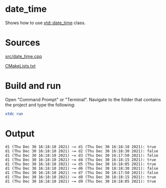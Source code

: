 # date_time

Shows how to use [xtd::date_time](https://codedocs.xyz/gammasoft71/xtd/classxtd_1_1date__time.html) class.

# Sources

[src/date_time.cpp](src/date_time.cpp)

[CMakeLists.txt](CMakeLists.txt)

# Build and run

Open "Command Prompt" or "Terminal". Navigate to the folder that contains the project and type the following:

```cmake
xtdc run
```

# Output

```
d1 (Thu Dec 30 16:18:10 2021) ~= d1 (Thu Dec 30 16:18:10 2021): true
d1 (Thu Dec 30 16:18:10 2021) ~= d2 (Thu Dec 30 16:18:30 2021): false
d1 (Thu Dec 30 16:18:10 2021) ~= d3 (Thu Dec 30 16:17:50 2021): false
d1 (Thu Dec 30 16:18:10 2021) ~= d4 (Thu Dec 30 16:18:15 2021): true
d1 (Thu Dec 30 16:18:10 2021) ~= d5 (Thu Dec 30 16:18:05 2021): true
d1 (Thu Dec 30 16:18:10 2021) ~= d6 (Thu Dec 30 18:18:30 2021): false
d1 (Thu Dec 30 16:18:10 2021) ~= d7 (Thu Dec 30 18:17:50 2021): false
d1 (Thu Dec 30 16:18:10 2021) ~= d8 (Thu Dec 30 18:18:15 2021): true
d1 (Thu Dec 30 16:18:10 2021) ~= d9 (Thu Dec 30 18:18:05 2021): true
```
